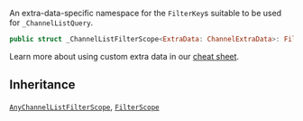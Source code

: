 
An extra-data-specific namespace for the `FilterKey`s suitable to be used for `_ChannelListQuery`.

``` swift
public struct _ChannelListFilterScope<ExtraData: ChannelExtraData>: FilterScope, AnyChannelListFilterScope 
```

> 

Learn more about using custom extra data in our [cheat sheet](https://github.com/GetStream/stream-chat-swift/wiki/Cheat-Sheet#working-with-extra-data).

## Inheritance

[`AnyChannelListFilterScope`](/AnyChannelListFilterScope), [`FilterScope`](/FilterScope)
